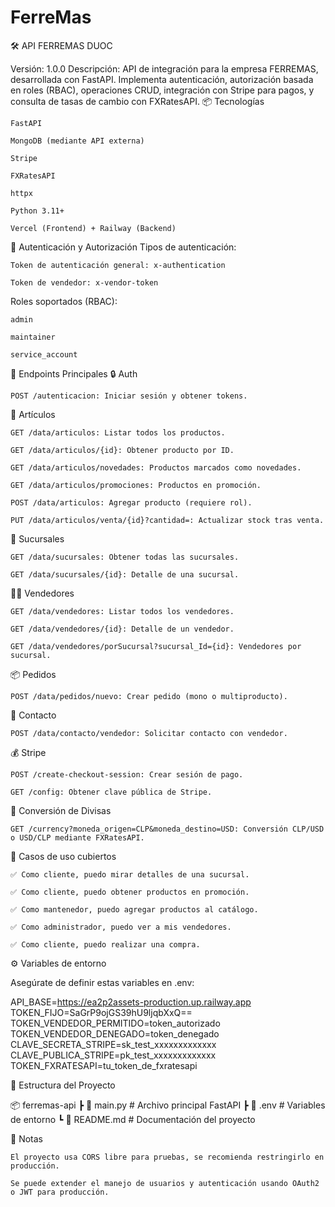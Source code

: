 # FerreMas

🛠️ API FERREMAS DUOC

Versión: 1.0.0
Descripción: API de integración para la empresa FERREMAS, desarrollada con FastAPI. Implementa autenticación, autorización basada en roles (RBAC), operaciones CRUD, integración con Stripe para pagos, y consulta de tasas de cambio con FXRatesAPI.
📦 Tecnologías

    FastAPI

    MongoDB (mediante API externa)

    Stripe

    FXRatesAPI

    httpx

    Python 3.11+

    Vercel (Frontend) + Railway (Backend)

🔐 Autenticación y Autorización
Tipos de autenticación:

    Token de autenticación general: x-authentication

    Token de vendedor: x-vendor-token

Roles soportados (RBAC):

    admin

    maintainer

    service_account

🚀 Endpoints Principales
🔒 Auth

    POST /autenticacion: Iniciar sesión y obtener tokens.

🛒 Artículos

    GET /data/articulos: Listar todos los productos.

    GET /data/articulos/{id}: Obtener producto por ID.

    GET /data/articulos/novedades: Productos marcados como novedades.

    GET /data/articulos/promociones: Productos en promoción.

    POST /data/articulos: Agregar producto (requiere rol).

    PUT /data/articulos/venta/{id}?cantidad=: Actualizar stock tras venta.

🏬 Sucursales

    GET /data/sucursales: Obtener todas las sucursales.

    GET /data/sucursales/{id}: Detalle de una sucursal.

🧑‍💼 Vendedores

    GET /data/vendedores: Listar todos los vendedores.

    GET /data/vendedores/{id}: Detalle de un vendedor.

    GET /data/vendedores/porSucursal?sucursal_Id={id}: Vendedores por sucursal.

📦 Pedidos

    POST /data/pedidos/nuevo: Crear pedido (mono o multiproducto).

📩 Contacto

    POST /data/contacto/vendedor: Solicitar contacto con vendedor.

💰 Stripe

    POST /create-checkout-session: Crear sesión de pago.

    GET /config: Obtener clave pública de Stripe.

💱 Conversión de Divisas

    GET /currency?moneda_origen=CLP&moneda_destino=USD: Conversión CLP/USD o USD/CLP mediante FXRatesAPI.

🧪 Casos de uso cubiertos

    ✅ Como cliente, puedo mirar detalles de una sucursal.

    ✅ Como cliente, puedo obtener productos en promoción.

    ✅ Como mantenedor, puedo agregar productos al catálogo.

    ✅ Como administrador, puedo ver a mis vendedores.

    ✅ Como cliente, puedo realizar una compra.

⚙️ Variables de entorno

Asegúrate de definir estas variables en .env:

API_BASE=https://ea2p2assets-production.up.railway.app
TOKEN_FIJO=SaGrP9ojGS39hU9ljqbXxQ==
TOKEN_VENDEDOR_PERMITIDO=token_autorizado
TOKEN_VENDEDOR_DENEGADO=token_denegado
CLAVE_SECRETA_STRIPE=sk_test_xxxxxxxxxxxxx
CLAVE_PUBLICA_STRIPE=pk_test_xxxxxxxxxxxxx
TOKEN_FXRATESAPI=tu_token_de_fxratesapi

📁 Estructura del Proyecto

📦 ferremas-api
 ┣ 📄 main.py          # Archivo principal FastAPI
 ┣ 📄 .env             # Variables de entorno
 ┗ 📄 README.md        # Documentación del proyecto

📌 Notas

    El proyecto usa CORS libre para pruebas, se recomienda restringirlo en producción.

    Se puede extender el manejo de usuarios y autenticación usando OAuth2 o JWT para producción.
